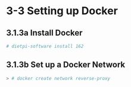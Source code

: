 # 3-3 Setting up Docker

## 3.1.3a Install Docker

```sh
# dietpi-software install 162
```

## 3.1.3b Set up a Docker Network

```sh
> # docker create network reverse-proxy
```